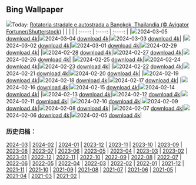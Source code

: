 ## Bing Wallpaper
![](https://global.bing.com/th?id=OHR.BangkokCircle_IT-IT8552577608_UHD.jpg&w=1000)Today: [Rotatoria stradale e autostrada a Bangkok, Thailandia (© Avigator Fortuner/Shutterstock)](https://global.bing.com/th?id=OHR.BangkokCircle_IT-IT8552577608_UHD.jpg)
|      |      |      |
| :----: | :----: | :----: |
|![](https://global.bing.com/th?id=OHR.BangkokCircle_IT-IT8552577608_UHD.jpg&pid=hp&w=384&h=216&rs=1&c=4)2024-03-05 [download 4k](https://global.bing.com/th?id=OHR.BangkokCircle_IT-IT8552577608_UHD.jpg)|![](https://global.bing.com/th?id=OHR.ArenalCostaRica_IT-IT1610887300_UHD.jpg&pid=hp&w=384&h=216&rs=1&c=4)2024-03-04 [download 4k](https://global.bing.com/th?id=OHR.ArenalCostaRica_IT-IT1610887300_UHD.jpg)|![](https://global.bing.com/th?id=OHR.KrugerLeopard_IT-IT3868840858_UHD.jpg&pid=hp&w=384&h=216&rs=1&c=4)2024-03-03 [download 4k](https://global.bing.com/th?id=OHR.KrugerLeopard_IT-IT3868840858_UHD.jpg)|
|![](https://global.bing.com/th?id=OHR.ModicaItaly_IT-IT4926775993_UHD.jpg&pid=hp&w=384&h=216&rs=1&c=4)2024-03-02 [download 4k](https://global.bing.com/th?id=OHR.ModicaItaly_IT-IT4926775993_UHD.jpg)|![](https://global.bing.com/th?id=OHR.CinqueTorriCortina_IT-IT1456925506_UHD.jpg&pid=hp&w=384&h=216&rs=1&c=4)2024-03-01 [download 4k](https://global.bing.com/th?id=OHR.CinqueTorriCortina_IT-IT1456925506_UHD.jpg)|![](https://global.bing.com/th?id=OHR.LeapingSquirrel_IT-IT0733873049_UHD.jpg&pid=hp&w=384&h=216&rs=1&c=4)2024-02-29 [download 4k](https://global.bing.com/th?id=OHR.LeapingSquirrel_IT-IT0733873049_UHD.jpg)|
|![](https://global.bing.com/th?id=OHR.BamburghCastleUK_IT-IT5518925488_UHD.jpg&pid=hp&w=384&h=216&rs=1&c=4)2024-02-28 [download 4k](https://global.bing.com/th?id=OHR.BamburghCastleUK_IT-IT5518925488_UHD.jpg)|![](https://global.bing.com/th?id=OHR.PolarBearCubs_IT-IT9998741209_UHD.jpg&pid=hp&w=384&h=216&rs=1&c=4)2024-02-27 [download 4k](https://global.bing.com/th?id=OHR.PolarBearCubs_IT-IT9998741209_UHD.jpg)|![](https://global.bing.com/th?id=OHR.GrandCanyonWinter_IT-IT9629342558_UHD.jpg&pid=hp&w=384&h=216&rs=1&c=4)2024-02-26 [download 4k](https://global.bing.com/th?id=OHR.GrandCanyonWinter_IT-IT9629342558_UHD.jpg)|
|![](https://global.bing.com/th?id=OHR.MtPrevostDuncan_IT-IT3250174651_UHD.jpg&pid=hp&w=384&h=216&rs=1&c=4)2024-02-25 [download 4k](https://global.bing.com/th?id=OHR.MtPrevostDuncan_IT-IT3250174651_UHD.jpg)|![](https://global.bing.com/th?id=OHR.GreenfinchesBattle_IT-IT1304906662_UHD.jpg&pid=hp&w=384&h=216&rs=1&c=4)2024-02-24 [download 4k](https://global.bing.com/th?id=OHR.GreenfinchesBattle_IT-IT1304906662_UHD.jpg)|![](https://global.bing.com/th?id=OHR.HaghartsinMonastery_IT-IT8194609337_UHD.jpg&pid=hp&w=384&h=216&rs=1&c=4)2024-02-23 [download 4k](https://global.bing.com/th?id=OHR.HaghartsinMonastery_IT-IT8194609337_UHD.jpg)|
|![](https://global.bing.com/th?id=OHR.BrightonBoxes_IT-IT6630946422_UHD.jpg&pid=hp&w=384&h=216&rs=1&c=4)2024-02-22 [download 4k](https://global.bing.com/th?id=OHR.BrightonBoxes_IT-IT6630946422_UHD.jpg)|![](https://global.bing.com/th?id=OHR.YosemiteFirefall_IT-IT1880342554_UHD.jpg&pid=hp&w=384&h=216&rs=1&c=4)2024-02-21 [download 4k](https://global.bing.com/th?id=OHR.YosemiteFirefall_IT-IT1880342554_UHD.jpg)|![](https://global.bing.com/th?id=OHR.PeakDistrictNP_IT-IT5172127370_UHD.jpg&pid=hp&w=384&h=216&rs=1&c=4)2024-02-20 [download 4k](https://global.bing.com/th?id=OHR.PeakDistrictNP_IT-IT5172127370_UHD.jpg)|
|![](https://global.bing.com/th?id=OHR.CarnavalTenerife_IT-IT6859565404_UHD.jpg&pid=hp&w=384&h=216&rs=1&c=4)2024-02-19 [download 4k](https://global.bing.com/th?id=OHR.CarnavalTenerife_IT-IT6859565404_UHD.jpg)|![](https://global.bing.com/th?id=OHR.DominicaWhales_IT-IT8820553852_UHD.jpg&pid=hp&w=384&h=216&rs=1&c=4)2024-02-18 [download 4k](https://global.bing.com/th?id=OHR.DominicaWhales_IT-IT8820553852_UHD.jpg)|![](https://global.bing.com/th?id=OHR.LakeDolomites_IT-IT2963188233_UHD.jpg&pid=hp&w=384&h=216&rs=1&c=4)2024-02-17 [download 4k](https://global.bing.com/th?id=OHR.LakeDolomites_IT-IT2963188233_UHD.jpg)|
|![](https://global.bing.com/th?id=OHR.BackyardBird_IT-IT6515911686_UHD.jpg&pid=hp&w=384&h=216&rs=1&c=4)2024-02-16 [download 4k](https://global.bing.com/th?id=OHR.BackyardBird_IT-IT6515911686_UHD.jpg)|![](https://global.bing.com/th?id=OHR.HippopotamusDay_IT-IT9950254763_UHD.jpg&pid=hp&w=384&h=216&rs=1&c=4)2024-02-15 [download 4k](https://global.bing.com/th?id=OHR.HippopotamusDay_IT-IT9950254763_UHD.jpg)|![](https://global.bing.com/th?id=OHR.BowingCrane_IT-IT9417947557_UHD.jpg&pid=hp&w=384&h=216&rs=1&c=4)2024-02-14 [download 4k](https://global.bing.com/th?id=OHR.BowingCrane_IT-IT9417947557_UHD.jpg)|
|![](https://global.bing.com/th?id=OHR.CarnevaleViareggio_IT-IT8940909658_UHD.jpg&pid=hp&w=384&h=216&rs=1&c=4)2024-02-13 [download 4k](https://global.bing.com/th?id=OHR.CarnevaleViareggio_IT-IT8940909658_UHD.jpg)|![](https://global.bing.com/th?id=OHR.GiantTortoise_IT-IT7539494378_UHD.jpg&pid=hp&w=384&h=216&rs=1&c=4)2024-02-12 [download 4k](https://global.bing.com/th?id=OHR.GiantTortoise_IT-IT7539494378_UHD.jpg)|![](https://global.bing.com/th?id=OHR.FolegandrosGreece_IT-IT6602141211_UHD.jpg&pid=hp&w=384&h=216&rs=1&c=4)2024-02-11 [download 4k](https://global.bing.com/th?id=OHR.FolegandrosGreece_IT-IT6602141211_UHD.jpg)|
|![](https://global.bing.com/th?id=OHR.ChinaDragon_IT-IT5937378207_UHD.jpg&pid=hp&w=384&h=216&rs=1&c=4)2024-02-10 [download 4k](https://global.bing.com/th?id=OHR.ChinaDragon_IT-IT5937378207_UHD.jpg)|![](https://global.bing.com/th?id=OHR.PegadungRocks_IT-IT3929820367_UHD.jpg&pid=hp&w=384&h=216&rs=1&c=4)2024-02-09 [download 4k](https://global.bing.com/th?id=OHR.PegadungRocks_IT-IT3929820367_UHD.jpg)|![](https://global.bing.com/th?id=OHR.MtHoodOregon_IT-IT1426084840_UHD.jpg&pid=hp&w=384&h=216&rs=1&c=4)2024-02-08 [download 4k](https://global.bing.com/th?id=OHR.MtHoodOregon_IT-IT1426084840_UHD.jpg)|
|![](https://global.bing.com/th?id=OHR.StJamesPool_IT-IT1919954550_UHD.jpg&pid=hp&w=384&h=216&rs=1&c=4)2024-02-07 [download 4k](https://global.bing.com/th?id=OHR.StJamesPool_IT-IT1919954550_UHD.jpg)|![](https://global.bing.com/th?id=OHR.SanremoFestival_IT-IT4644793189_UHD.jpg&pid=hp&w=384&h=216&rs=1&c=4)2024-02-06 [download 4k](https://global.bing.com/th?id=OHR.SanremoFestival_IT-IT4644793189_UHD.jpg)|![](https://global.bing.com/th?id=OHR.WesternMonarchs_IT-IT2924035412_UHD.jpg&pid=hp&w=384&h=216&rs=1&c=4)2024-02-05 [download 4k](https://global.bing.com/th?id=OHR.WesternMonarchs_IT-IT2924035412_UHD.jpg)|

### 历史归档：
[2024-03](https://github.com/niumoo/bing-wallpaper/tree/main/picture/2024-03/) | [2024-02](https://github.com/niumoo/bing-wallpaper/tree/main/picture/2024-02/) | [2024-01](https://github.com/niumoo/bing-wallpaper/tree/main/picture/2024-01/) | [2023-12](https://github.com/niumoo/bing-wallpaper/tree/main/picture/2023-12/) | [2023-11](https://github.com/niumoo/bing-wallpaper/tree/main/picture/2023-11/) | [2023-10](https://github.com/niumoo/bing-wallpaper/tree/main/picture/2023-10/) | [2023-09](https://github.com/niumoo/bing-wallpaper/tree/main/picture/2023-09/) | [2023-08](https://github.com/niumoo/bing-wallpaper/tree/main/picture/2023-08/) | 
[2023-07](https://github.com/niumoo/bing-wallpaper/tree/main/picture/2023-07/) | [2023-06](https://github.com/niumoo/bing-wallpaper/tree/main/picture/2023-06/) | [2023-05](https://github.com/niumoo/bing-wallpaper/tree/main/picture/2023-05/) | [2023-04](https://github.com/niumoo/bing-wallpaper/tree/main/picture/2023-04/) | [2023-03](https://github.com/niumoo/bing-wallpaper/tree/main/picture/2023-03/) | [2023-02](https://github.com/niumoo/bing-wallpaper/tree/main/picture/2023-02/) | [2023-01](https://github.com/niumoo/bing-wallpaper/tree/main/picture/2023-01/) | [2022-12](https://github.com/niumoo/bing-wallpaper/tree/main/picture/2022-12/) | 
[2022-11](https://github.com/niumoo/bing-wallpaper/tree/main/picture/2022-11/) | [2022-10](https://github.com/niumoo/bing-wallpaper/tree/main/picture/2022-10/) | [2022-09](https://github.com/niumoo/bing-wallpaper/tree/main/picture/2022-09/) | [2022-08](https://github.com/niumoo/bing-wallpaper/tree/main/picture/2022-08/) | [2022-07](https://github.com/niumoo/bing-wallpaper/tree/main/picture/2022-07/) | [2022-06](https://github.com/niumoo/bing-wallpaper/tree/main/picture/2022-06/) | [2022-05](https://github.com/niumoo/bing-wallpaper/tree/main/picture/2022-05/) | [2022-04](https://github.com/niumoo/bing-wallpaper/tree/main/picture/2022-04/) | 
[2022-03](https://github.com/niumoo/bing-wallpaper/tree/main/picture/2022-03/) | [2022-02](https://github.com/niumoo/bing-wallpaper/tree/main/picture/2022-02/) | [2022-01](https://github.com/niumoo/bing-wallpaper/tree/main/picture/2022-01/) | [2021-12](https://github.com/niumoo/bing-wallpaper/tree/main/picture/2021-12/) | [2021-11](https://github.com/niumoo/bing-wallpaper/tree/main/picture/2021-11/) | [2021-10](https://github.com/niumoo/bing-wallpaper/tree/main/picture/2021-10/) | [2021-09](https://github.com/niumoo/bing-wallpaper/tree/main/picture/2021-09/) | [2021-08](https://github.com/niumoo/bing-wallpaper/tree/main/picture/2021-08/) | 
[2021-07](https://github.com/niumoo/bing-wallpaper/tree/main/picture/2021-07/) | [2021-06](https://github.com/niumoo/bing-wallpaper/tree/main/picture/2021-06/) | [2021-05](https://github.com/niumoo/bing-wallpaper/tree/main/picture/2021-05/) | [2021-04](https://github.com/niumoo/bing-wallpaper/tree/main/picture/2021-04/) | [2021-03](https://github.com/niumoo/bing-wallpaper/tree/main/picture/2021-03/) | [2021-02](https://github.com/niumoo/bing-wallpaper/tree/main/picture/2021-02/) | 